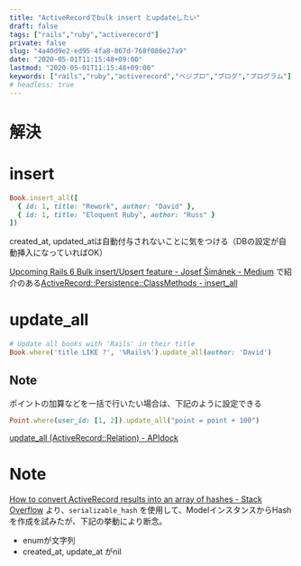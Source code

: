 ```yaml
---
title: "ActiveRecordでbulk insert とupdateしたい"
draft: false
tags: ["rails","ruby","activerecord"]
private: false
slug: "4a40d9e2-ed95-4fa8-867d-768f086e27a9"
date: "2020-05-01T11:15:48+09:00"
lastmod: "2020-05-01T11:15:48+09:00"
keywords: ["rails","ruby","activerecord","ベジプロ","プログ","プログラム"]
# headless: true
---
```


# 解決
# insert
```rb
Book.insert_all([
  { id: 1, title: "Rework", author: "David" },
  { id: 1, title: "Eloquent Ruby", author: "Russ" }
])
```
created_at, updated_atは自動付与されないことに気をつける（DBの設定が自動挿入になっていればOK）

[Upcoming Rails 6 Bulk insert/Upsert feature - Josef Šimánek - Medium](https://medium.com/@retrorubies/upcoming-rails-6-bulk-insert-upsert-feature-2d642419557d) で紹介のある[ActiveRecord::Persistence::ClassMethods - insert_all](https://edgeapi.rubyonrails.org/classes/ActiveRecord/Persistence/ClassMethods.html#method-i-insert_all)

# update_all
```rb
# Update all books with 'Rails' in their title
Book.where('title LIKE ?', '%Rails%').update_all(author: 'David')
```
## Note
ポイントの加算などを一括で行いたい場合は、下記のように設定できる
```rb
Point.where(user_id: [1, 2]).update_all("point = point + 100")
```

[update_all (ActiveRecord::Relation) - APIdock](https://apidock.com/rails/v4.0.2/ActiveRecord/Relation/update_all)


# Note
[How to convert ActiveRecord results into an array of hashes - Stack Overflow](https://stackoverflow.com/questions/15427936/how-to-convert-activerecord-results-into-an-array-of-hashes) より、`serializable_hash` を使用して、ModelインスタンスからHashを作成を試みたが、下記の挙動により断念。
* enumが文字列
* created_at, update_at がnil
